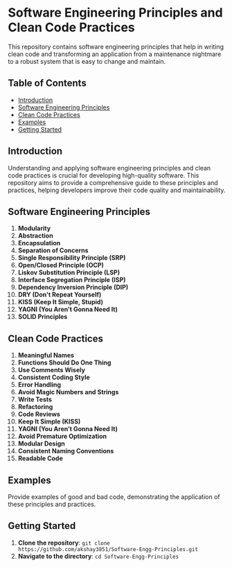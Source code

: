 # Software Engineering Principles and Clean Code Practices

This repository contains software engineering principles that help in writing clean code and transforming an application from a maintenance nightmare to a robust system that is easy to change and maintain.

## Table of Contents
- [Introduction](#introduction)
- [Software Engineering Principles](#software-engineering-principles)
- [Clean Code Practices](#clean-code-practices)
- [Examples](#examples)
- [Getting Started](#getting-started)

## Introduction
Understanding and applying software engineering principles and clean code practices is crucial for developing high-quality software. This repository aims to provide a comprehensive guide to these principles and practices, helping developers improve their code quality and maintainability.

## Software Engineering Principles
1. **Modularity**
2. **Abstraction**
3. **Encapsulation**
4. **Separation of Concerns**
5. **Single Responsibility Principle (SRP)**
6. **Open/Closed Principle (OCP)**
7. **Liskov Substitution Principle (LSP)**
8. **Interface Segregation Principle (ISP)**
9. **Dependency Inversion Principle (DIP)**
10. **DRY (Don't Repeat Yourself)**
11. **KISS (Keep It Simple, Stupid)**
12. **YAGNI (You Aren’t Gonna Need It)**
13. **SOLID Principles**

## Clean Code Practices
1. **Meaningful Names**
2. **Functions Should Do One Thing**
3. **Use Comments Wisely**
4. **Consistent Coding Style**
5. **Error Handling**
6. **Avoid Magic Numbers and Strings**
7. **Write Tests**
8. **Refactoring**
9. **Code Reviews**
10. **Keep It Simple (KISS)**
11. **YAGNI (You Aren’t Gonna Need It)**
12. **Avoid Premature Optimization**
13. **Modular Design**
14. **Consistent Naming Conventions**
15. **Readable Code**

## Examples
Provide examples of good and bad code, demonstrating the application of these principles and practices.

## Getting Started
1. **Clone the repository**: `git clone https://github.com/akshay3851/Software-Engg-Principles.git`
2. **Navigate to the directory**: `cd Software-Engg-Principles`
